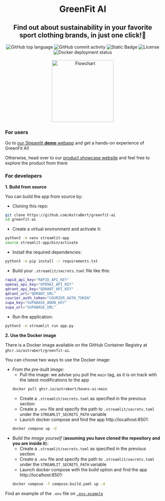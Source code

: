 <h1 align="center">GreenFit AI</h1>
<h2 align="center">Find out about sustainability in your favorite sport clothing brands, in just one click!🌱</h2>


<div align="center">
    <img src="https://img.shields.io/github/languages/top/AstraBert/greenfit-ai" alt="GitHub top language">
   <img src="https://img.shields.io/github/commit-activity/t/AstraBert/greenfit-ai" alt="GitHub commit activity">
   <img src="https://img.shields.io/badge/greenfit_ai-beta-green" alt="Static Badge">
   <img src="https://img.shields.io/github/license/greenfit-ai/greenfit-ai" alt="License">
   <img src="https://github.com/greenfit-ai/greenfit-ai/actions/workflows/docker-publish.yml/badge.svg" alt="Docker deployment status">
   <br>
   <br>
   <div>
        <img src="logo.png" alt="Flowchart" align="center" width=200 height=200>
   </div>
</div>

### For users

Go to [our Streamlit **demo** webapp](https://huggingface.co/spaces/greenfit-ai/greenfit-ai) and get a hands-on experience of GreenFit AI!

Otherwise, head over to our [product showcase website](https://astrabert.github.io/greenfitai-showcase/) and feel free to explore the product from there

### For developers

**1. Build from source**

You can build the app from source by:

- Cloning this repo:

```bash
git clone https://github.com/AstraBert/greenfit-ai
cd greenfit-ai
```

- Create a virtual environment and activate it:

```bash
python3 -m venv streamlit-app
source streamlit-app/bin/activate
```

- Install the required dependencies:

```bash
python3 -m pip install -r requirements.txt
```

- Build your `.streamlit/secrets.toml` file like this:

```bash
rapid_api_key="RAPID_API_KEY"
openai_api_key="OPENAI_API_KEY"
qdrant_api_key="QDRANT_API_KEY"
qdrant_url="QDRANT_URL"
courier_auth_token="COURIER_AUTH_TOKEN"
supa_key="SUPABASE_ANON_KEY"
supa_url="SUPABASE_URL"
```
- Run the application:

```bash
python3 -m streamlit run app.py
```

**2. Use the Docker image**

There is a Docker image available on the GitHub Container Registry at `ghcr.io/astrabert/greenfit-ai`. 

You can choose two ways to use the Docker image:

- _From the pre-built image_: 
    + Pull the image: we advise you pull the `main` tag, as it is on track with the latest modifications to the app
    ```bash
    docker pull ghcr.io/astrabert/beans-ai:main
    ```
    + Create a `.streamlit/secrets.toml` as specified in the previous section
    + Create a `.env` file and specify the path to `.streamlit/secrets.toml` under the `STREAMLIT_SECRETS_PATH` variable
    + Launch docker compose and find the app http://localhost:8501:
    ```bash
    docker compose up -d
    ```
- _Build the image yourself_ (**assuming you have cloned the repository and you are inside it**): 
    + Create a `.streamlit/secrets.toml` as specified in the previous section
    + Create a `.env` file and specify the path to `.streamlit/secrets.toml` under the `STREAMLIT_SECRETS_PATH` variable
    + Launch docker compose with the build option and find the app http://localhost:8501:
    ```bash
    docker compose -f compose.build.yaml up -d
    ```

Find an example of the `.env` file on [`.env.example`](./.env.example)